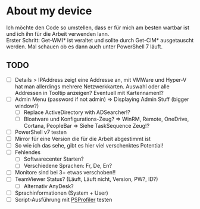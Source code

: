 # About my device

Ich möchte den Code so umstellen, dass er für mich am besten wartbar ist und ich ihn für die Arbeit verwenden lann.\
Erster Schritt: Get-WMI* ist veraltet und sollte durch Get-CIM* ausgetauscht werden. Mal schauen ob es dann auch unter PowerShell 7 läuft.

## TODO
- [ ] Details > IPAddress zeigt eine Addresse an, mit VMWare und Hyper-V hat man allerdings mehrere Netzwerkkarten.
Auswahl oder alle Addressen in Tooltip anzeigen? Eventuell mit Kartennamen!?
- [ ] Admin Menu (password if not admin) => Displaying Admin Stuff (bigger window?)
  - [ ] Replace ActiveDirectory with ADSearcher!?
  - [ ] Bloatware und Konfigurations-Zeug? => WinRM, Remote, OneDrive, Cortana, PeopleBar => Siehe TaskSequence Zeug!?
- [ ] PowerShell v7 testen
- [ ] Mirror für eine Version die für die Arbeit abgestimmt ist
- [ ] So wie ich das sehe, gibt es hier viel verschenktes Potential!
- [ ] Fehlendes
  - [ ] Softwarecenter Starten?
  - [ ] Verschiedene Sprachen: Fr, De, En?
- [ ] Monitore sind bei 3+ etwas verschoben!!
- [ ] TeamViewer Status? (Läuft, Läuft nicht, Version, PW?, ID?)
  - [ ] Alternativ AnyDesk?
- [ ] Sprachinformationen (System + User)
- [ ] Script-Ausführung mit [PSProfiler](https://www.powershellgallery.com/packages/PSProfiler) testen